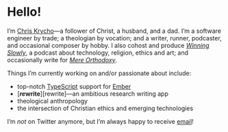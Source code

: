 # Hello!

I’m [Chris Krycho][home]—a follower of Christ, a husband, and a dad. I’m a software engineer by trade; a theologian by vocation; and a writer, runner, podcaster, and occasional composer by hobby. I also cohost and produce [<cite>Winning Slowly</cite>][ws], a podcast about technology, religion, ethics and art; and occasionally write for [<cite>Mere Orthodoxy</cite>][mere-o].

[home]: https://v5.chriskrycho.com
[ws]: https://winningslowly.org
[mere-o]: https://mereorthodoxy.com

Things I’m currently working on and/or passionate about include:

- top-notch [TypeScript][ts] support for [Ember][ember]
- [<b><i>re</i>write</b>][rewrite]—an ambitious research writing app
- theological anthropology
- the intersection of Christian ethics and emerging technologies

I’m *not* on Twitter anymore, but I’m always happy to receive [email](mailto:hello@chriskrycho.com)!

[ts]: https://www.typescriptlang.org
[ember]: https://emberjs.com

